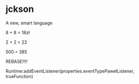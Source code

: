 jckson
======

A new, smart language

 8 + 8 = 18zł

 2 + 2 = 22

 500 = 385


  REBASE!!!!


 Runtime:addEventListener(properties.eventTypePawełListener, trueFunction)

